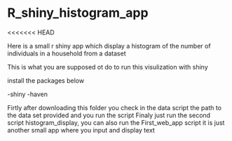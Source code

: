 # R_shiny_histogram_app

<<<<<<< HEAD

Here is a small r shiny app which display a histogram of the number of individuals in a household from a dataset

This is what you are supposed ot do to run this visulization with shiny

install the packages below

-shiny
-haven

Firtly after downloading this folder you check in the data script the path to the data set provided and you run the script
Finaly just run the second script histogram_display, you can also run the First_web_app script it is just another small app where you input and display text
